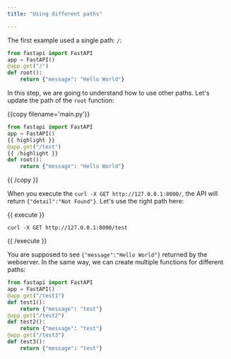```yaml
---
title: "Using different paths"

---
```

<!--Using different paths-->

The first example used a single path: `/`:


```python
from fastapi import FastAPI
app = FastAPI()
@app.get("/")
def root():
    return {"message": "Hello World"}
```    

In this step, we are going to understand how to use other paths. Let's update the path of the `root` function:

{{copy filename='main.py'}}
```python
from fastapi import FastAPI
app = FastAPI()
{{ highlight }}
@app.get("/test")
{{ /highlight }}
def root():
    return {"message": "Hello World"}
```
{{ /copy }}

When you execute the `curl -X GET http://127.0.0.1:8000/`, the API will return `{"detail":"Not Found"}`. Let's use the right path here:

{{ execute }}
```
curl -X GET http://127.0.0.1:8000/test
```
{{ /execute }}

You are supposed to see `{"message":"Hello World"}` returned by the webserver.
In the same way, we can create multiple functions for different paths:

```python
from fastapi import FastAPI
app = FastAPI()
@app.get("/test1")
def test1():
    return {"message": "test"}
@app.get("/test2")
def test2():
    return {"message": "test"}
@app.get("/test3")
def test3():
    return {"message": "test"}
```